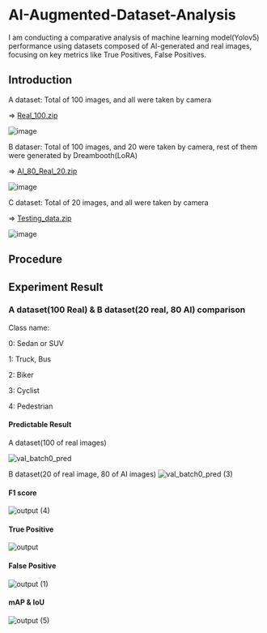 # AI-Augmented-Dataset-Analysis
I am conducting a comparative analysis of machine learning model(Yolov5) performance using datasets composed of AI-generated and real images, focusing on key metrics like True Positives, False Positives.

## Introduction
A dataset: Total of 100 images, and all were taken by camera

=> [Real_100.zip](https://github.com/user-attachments/files/16643139/Real_100.zip)

![image](https://github.com/user-attachments/assets/efb44ef2-c595-4180-8b92-1855d47901f0)


B dataser: Total of 100 images, and 20 were taken by camera, rest of them were generated by Dreambooth(LoRA)

=> [AI_80_Real_20.zip](https://github.com/user-attachments/files/16643138/AI_80_Real_20.zip)

![image](https://github.com/user-attachments/assets/1f89c55c-7f3e-42ac-8a71-5e77f2975525)


C dataset: Total of 20 images, and all were taken by camera

=> [Testing_data.zip](https://github.com/user-attachments/files/16643143/Testing_data.zip)

![image](https://github.com/user-attachments/assets/c768e9fb-3f78-45cc-a1ed-fe41270ed201)

## Procedure

## Experiment Result
### A dataset(100 Real) & B dataset(20 real, 80 AI) comparison
Class name:

0: Sedan or SUV

1: Truck, Bus

2: Biker

3: Cyclist

4: Pedestrian
#### Predictable Result

A dataset(100 of real images)

![val_batch0_pred](https://github.com/user-attachments/assets/5176a90c-f940-42a4-b51e-1f2dc75088dd)


B dataset(20 of real image, 80 of AI images)
![val_batch0_pred (3)](https://github.com/user-attachments/assets/d5eb1fb5-b558-4528-910e-c7135dc39df0)




#### F1 score
 ![output (4)](https://github.com/user-attachments/assets/429cf156-0d32-40fa-b863-465d3115a921)

#### True Positive
![output](https://github.com/user-attachments/assets/4a06f6cd-b1a1-4be9-937c-8c774673314b)

#### False Positive
![output (1)](https://github.com/user-attachments/assets/03826c5c-0c08-4f46-b9db-e93e8d2c0091)

#### mAP & IoU

![output (5)](https://github.com/user-attachments/assets/d59ea2fa-c9d3-4e88-828d-9e4ca19c8a52)




